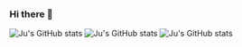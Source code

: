 ### Hi there 👋

![Ju's GitHub stats](https://github-readme-stats.vercel.app/api?username=ju-rsende)
![Ju's GitHub stats](https://github-readme-stats.vercel.app/api?username=ju-rsende&show_icons=true&theme=transparent)
![Ju's GitHub stats](https://github-readme-stats.vercel.app/api?username=ju-rsende&show_icons=true&theme=synthwave)

